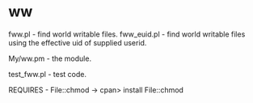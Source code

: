 # ww

fww.pl - find world writable files.
fww_euid.pl - find world writable files using the effective uid of supplied userid.

My/ww.pm - the module. 

test_fww.pl - test code. 

REQUIRES - File::chmod -> cpan> install File::chmod



